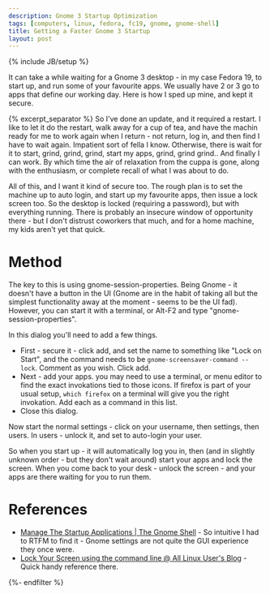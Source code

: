 ```yaml
---
description: Gnome 3 Startup Optimization
tags: [computers, linux, fedora, fc19, gnome, gnome-shell]
title: Getting a Faster Gnome 3 Startup
layout: post
---
```

{% include JB/setup %}

It can take a while waiting for a Gnome 3 desktop - in my case Fedora 19, to start up, and run some of your favourite apps. We usually have 2 or 3 go to apps that define our working day. Here is how I sped up mine, and kept it secure.

{% excerpt_separator %}
So I've done an update, and it required a restart. I like to let it do the restart, walk away for a cup of tea, and have the machin ready for me to work again when I return - not return, log in, and then find I have to wait again. Impatient sort of fella I know. Otherwise, there is wait for it to start, grind, grind, grind, start my apps, grind, grind grind.. And finally I can work. By which time the air of relaxation from the cuppa is gone, along with the enthusiasm, or complete recall of what I was about to do.

All of this, and I want it kind of secure too. The rough plan is to set the machine up to auto login, and start up my favourite apps, then issue a lock screen too. So the desktop is locked (requiring a password), but with everything running. There is probably an insecure window of opportunity there - but I don't distrust coworkers that much, and for a home machine, my kids aren't yet that quick.

# Method

The key to this is using gnome-session-properties. Being Gnome - it doesn't have a button in the UI (Gnome are in the habit of taking all but the simplest functionality away at the moment - seems to be the UI fad). However, you can start it with a terminal, or Alt-F2 and type "gnome-session-properties". 

In this dialog you'll need to add a few things.

* First - secure it - click add, and set the name to something like "Lock on Start", and the command needs to be `gnome-screensaver-command --lock`. Comment as you wish. Click add.
* Next - add your apps. you may need to use a terminal, or menu editor to find the exact invokations tied to those icons. If firefox is part of your usual setup, `which firefox` on a terminal will give you the right invokation. Add each as a command in this list.
* Close this dialog.

Now start the normal settings - click on your username, then settings, then users. In users - unlock it, and set to auto-login your user. 

So when you start up - it will automatically log you in, then (and in slightly unknown order - but they don't wait around) start your apps and lock the screen. When you come back to your desk - unlock the screen - and your apps are there waiting for you to run them.

# References

* <a href="http://gnomeshell.wordpress.com/2011/08/28/manage-the-startup-applications/">Manage The Startup Applications | The Gnome Shell</a> - So intuitive I had to RTFM to find it - Gnome settings are not quite the GUI experience they once were.
* <a href="http://www.tejasbarot.com/2009/04/16/lock-your-screen-using-command-line/#axzz2j6WjixOg">Lock Your Screen using the command line @ All Linux User's Blog</a> - Quick handy reference there.

<!-- Place this tag where you want the widget to render. -->
<div class="g-post" data-href="https://plus.google.com/110194536319300332772/posts/ByvRcdVhaaQ"></div>
{%- endfilter %}

<!-- Place this tag in your head or just before your close body tag. -->
<script type="text/javascript" src="https://apis.google.com/js/plusone.js"></script>
